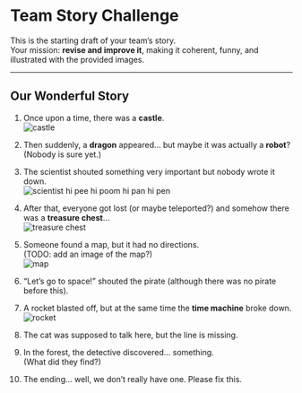 # Team Story Challenge

This is the starting draft of your team’s story.  
Your mission: **revise and improve it**, making it coherent, funny, and illustrated with the provided images.

---

## Our Wonderful Story

1. Once upon a time, there was a **castle**.  
   ![castle](/img/castle.png)

2. Then suddenly, a **dragon** appeared… but maybe it was actually a **robot**?  
   (Nobody is sure yet.)

3. The scientist shouted something very important but nobody wrote it down.  
   ![scientist](img/scientist.png) hi pee hi poom hi pan hi pen
4. After that, everyone got lost (or maybe teleported?) and somehow there was a **treasure chest**…  
   ![treasure chest](img/treasure_open.png)

5. Someone found a map, but it had no directions.  
   (TODO: add an image of the map?)  
   ![map](img/map.png)
6. “Let’s go to space!” shouted the pirate (although there was no pirate before this).  

7. A rocket blasted off, but at the same time the **time machine** broke down.  
   ![rocket](img/rocket.png)

8. The cat was supposed to talk here, but the line is missing.  

9. In the forest, the detective discovered… something.  
   (What did they find?)  

10. The ending… well, we don’t really have one. Please fix this.
